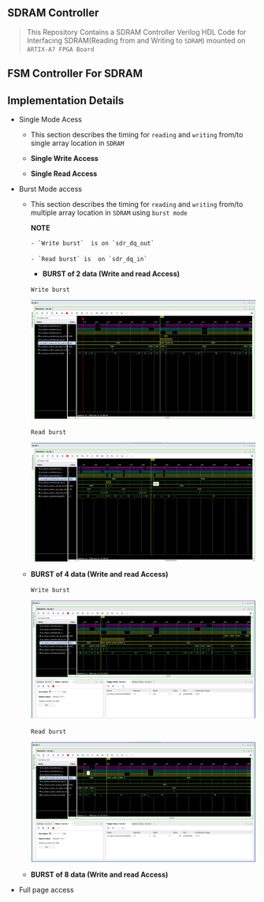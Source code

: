 ## SDRAM Controller

> This Repository Contains a SDRAM Controller Verilog HDL Code for Interfacing SDRAM(Reading from and Writing to `SDRAM`)
  mounted on `ARTIX-A7 FPGA Board`


## FSM Controller For SDRAM





## Implementation Details

  - Single Mode Acess
  
    - This section describes the timing for `reading` and `writing` from/to single array location in `SDRAM`



    - **Single Write Access**




    - **Single Read Access**



  - Burst Mode access

    - This section describes the timing for `reading` and `writing` from/to multiple array location in `SDRAM` using `burst mode`

       **NOTE**

          - `Write burst`  is on `sdr_dq_out` 
       
          - `Read burst` is  on `sdr_dq_in`
      
      - **BURST of 2 data (Write and read Access)**

       `Write burst`

       ![burst_2_w](sim_img/burst_2.jpg)
     
      `Read burst`

      ![burst_2_r](sim_img/burst_2_read.jpg)
   
    
     - **BURST of 4 data (Write and read Access)**
 
       `Write burst`

       ![burst_2_w](sim_img/burst_4_w.jpg)
     
       `Read burst`

       ![burst_2_r](sim_img/burst_4_rd.jpg)


     - **BURST of 8 data (Write and read Access)**





  - Full page access